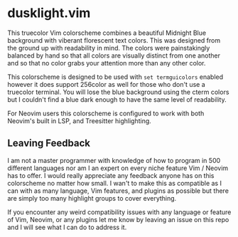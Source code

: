 # dusklight.vim

This truecolor Vim colorscheme combines a beautiful Midnight Blue background with viberant florescent text colors. This was designed from the ground up with readability in mind. The colors were painstakingly balanced by hand so that all colors are visually distinct from one another and so that no color grabs your attention more than any other color.

This colorscheme is designed to be used with `set termguicolors` enabled however it does support 256color as well for those who don't use a truecolor terminal. You will lose the blue background using the cterm colors but I couldn't find a blue dark enough to have the same level of readability.

For Neovim users this colorscheme is configured to work with both Neovim's built in LSP, and Treesitter highlighting.

## Leaving Feedback

I am not a master programmer with knowledge of how to program in 500 different languages nor am I an expert on every niche feature Vim / Neovim has to offer. I would really appreciate any feedback anyone has on this colorscheme no matter how small. I wan't to make this as compatible as I can with as many language, Vim features, and plugins as possible but there are simply too many highlight groups to cover everything.

If you encounter any weird compatibility issues with any language or feature of Vim, Neovim, or any plugins let me know by leaving an issue on this repo and I will see what I can do to address it.
